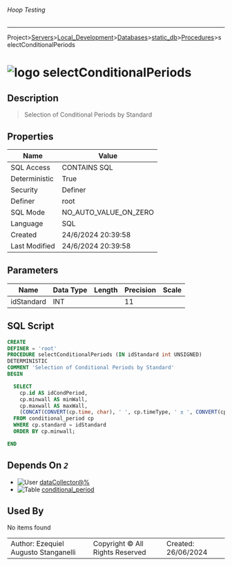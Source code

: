 ###### Hoop Testing
___
Project>[Servers](../../../../Servers.md)>[Local_Development](../../../Local_Development.md)>[Databases](../../Databases.md)>[static_db](../static_db.md)>[Procedures](Procedures.md)>selectConditionalPeriods


# ![logo](../../../../../Images/procedure64.svg) selectConditionalPeriods

## <a name="#Description"></a>Description
> Selection of Conditional Periods by Standard
## <a name="#Properties"></a>Properties
|Name|Value|
|---|---|
|SQL Access|CONTAINS SQL|
|Deterministic|True|
|Security|Definer|
|Definer|root|
|SQL Mode|NO_AUTO_VALUE_ON_ZERO|
|Language|SQL|
|Created|24/6/2024 20:39:58|
|Last Modified|24/6/2024 20:39:58|


## <a name="#Parameters"></a>Parameters
|Name|Data Type|Length|Precision|Scale|
|---|---|---|---|---|
|idStandard|INT||11||

## <a name="#SqlScript"></a>SQL Script
```SQL
CREATE
DEFINER = 'root'
PROCEDURE selectConditionalPeriods (IN idStandard int UNSIGNED)
DETERMINISTIC
COMMENT 'Selection of Conditional Periods by Standard'
BEGIN

  SELECT
    cp.id AS idCondPeriod,
    cp.minwall AS minWall,
    cp.maxwall AS maxWall,
    (CONCAT(CONVERT(cp.time, char), ' ', cp.timeType, ' ± ', CONVERT(cp.aproxTime, char), ' ', cp.aproxType)) AS condPeriod
  FROM conditional_period cp
  WHERE cp.standard = idStandard
  ORDER BY cp.minwall;

END
```

## <a name="#DependsOn"></a>Depends On _`2`_
- ![User](../../../../../Images/user.svg) [dataCollector@%](../../../Users/dataCollector@%.md)
- ![Table](../../../../../Images/table.svg) [conditional_period](../Tables/conditional_period.md)


## <a name="#UsedBy"></a>Used By
No items found

||||
|---|---|---|
|Author: Ezequiel Augusto Stanganelli|Copyright © All Rights Reserved|Created: 26/06/2024|